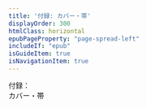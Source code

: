```yaml
---
title: '付録: カバー・帯'
displayOrder: 300
htmlClass: horizontal
epubPageProperty: "page-spread-left"
includeIf: "epub"
isGuideItem: true
isNavigationItem: true
---
```

<div class="sectionCover">

<div class="sectionCover-heading">
付録：<br />カバー・帯
</div>

</div>